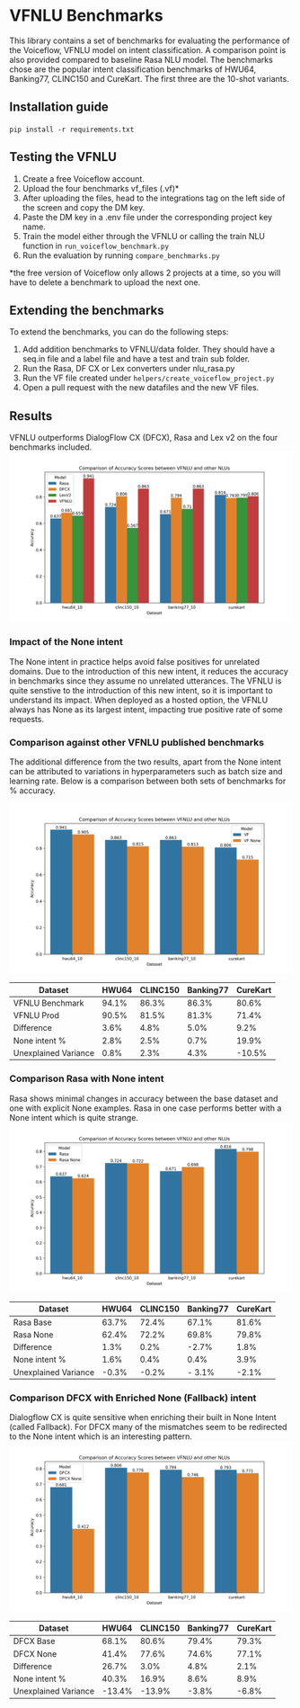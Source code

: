 # VFNLU Benchmarks

This library contains a set of benchmarks for evaluating the performance of the Voiceflow, VFNLU model on intent classification. A comparison point is also provided compared to baseline Rasa NLU model.
The benchmarks chose are the popular intent classification benchmarks of HWU64, Banking77, CLINC150 and CureKart. The first three are the 10-shot variants.

## Installation guide
`pip install -r requirements.txt`

## Testing the VFNLU
1. Create a free Voiceflow account.
2. Upload the four benchmarks vf_files (.vf)*
3. After uploading the files, head to the integrations tag on the left side of the screen and copy the DM key.
4. Paste the DM key in a .env file under the corresponding project key name.
5. Train the model either through the VFNLU or calling the train NLU function in `run_voiceflow_benchmark.py`
6. Run the evaluation by running `compare_benchmarks.py`

*the free version of Voiceflow only allows 2 projects at a time, so you will have to delete a benchmark to upload the next one.

## Extending the benchmarks
To extend the benchmarks, you can do the following steps:
1. Add addition benchmarks to VFNLU/data folder. They should have a seq.in file and a label file and have a test and train sub folder.
2. Run the Rasa, DF CX or Lex converters under nlu_rasa.py
3. Run the VF file created under `helpers/create_voiceflow_project.py`
4. Open a pull request with the new datafiles and the new VF files.

## Results
VFNLU outperforms DialogFlow CX (DFCX), Rasa and Lex v2  on the four benchmarks included.
![VFNLU vs Other NLUs](figures/nlu_accuracy.png)



### Impact of the None intent
The None intent in practice helps avoid false positives for unrelated domains. Due to the introduction of this new intent, it reduces the accuracy in benchmarks since they assume no unrelated utterances.
The VFNLU is quite senstive to the introduction of this new intent, so it is important to understand its impact.
When deployed as a hosted option, the VFNLU always has None as its largest intent, impacting true positive rate of some requests.

### Comparison against other VFNLU published benchmarks
The additional difference from the two results, apart from the None intent can be attributed to variations in hyperparameters such as batch size and learning rate.
Below is a comparison between both sets of benchmarks for % accuracy.

![VFNLUNone](figures/VF_accuracy.png)

| Dataset              | HWU64 | CLINC150 | Banking77 | CureKart |
|----------------------|-------|----------|-----------|----------|
| VFNLU Benchmark      | 94.1% | 86.3%    | 86.3%     | 80.6%    |
| VFNLU Prod           | 90.5% | 81.5%    | 81.3%     | 71.4%    |
| Difference           | 3.6%  | 4.8%     | 5.0%      | 9.2%     |
| None intent %        | 2.8%  | 2.5%     | 0.7%      | 19.9%    |
| Unexplained Variance | 0.8%  | 2.3%     | 4.3%      | -10.5%   |

### Comparison Rasa with None intent
Rasa shows minimal changes in accuracy between the base dataset and one with explicit None examples. Rasa in one case performs better with a None intent which is quite strange.
![RasaNone](figures/Rasa_accuracy.png)

| Dataset              | HWU64 | CLINC150 | Banking77 | CureKart |
|----------------------|-------|----------|-----------|----------|
| Rasa Base            | 63.7% | 72.4%    | 67.1%     | 81.6%    |
| Rasa None            | 62.4% | 72.2%    | 69.8%     | 79.8%    |
| Difference           | 1.3%  | 0.2%     | -2.7%     | 1.8%     |
| None intent %        | 1.6%  | 0.4%     | 0.4%      | 3.9%     |
| Unexplained Variance | -0.3% | -0.2%    | - 3.1%    | -2.1%    |

### Comparison DFCX with Enriched None (Fallback) intent 
Dialogflow CX is quite sensitive when enriching their built in None Intent (called Fallback). For DFCX many of the mismatches seem to be redirected to the None intent which is an interesting pattern.
![DFCXNone](figures/DFCX_accuracy.png)

| Dataset              | HWU64  | CLINC150 | Banking77 | CureKart |
|----------------------|--------|--------|-----------|----------|
| DFCX Base            | 68.1%  | 80.6%  | 79.4%     | 79.3%    |
| DFCX None            | 41.4%  | 77.6%  | 74.6%     | 77.1%    |
| Difference           | 26.7%  | 3.0%   | 4.8%      | 2.1%     |
| None intent %        | 40.3%  | 16.9%  | 8.6%      | 8.9%     |
| Unexplained Variance | -13.4% | -13.9% | -3.8%     | -6.8%    |